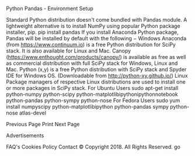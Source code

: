 
Python Pandas - Environment Setup




Standard Python distribution doesn't come bundled with Pandas module. A lightweight alternative is to install NumPy using popular Python package installer, pip.
pip install pandas
If you install Anaconda Python package, Pandas will be installed by default with the following −
Windows
Anaconda (from https://www.continuum.io) is a free Python distribution for SciPy stack. It is also available for Linux and Mac.
Canopy (https://www.enthought.com/products/canopy/) is available as free as well as commercial distribution with full SciPy stack for Windows, Linux and Mac.
Python (x,y) is a free Python distribution with SciPy stack and Spyder IDE for Windows OS. (Downloadable from http://python-xy.github.io/)
Linux
Package managers of respective Linux distributions are used to install one or more packages in SciPy stack.
For Ubuntu Users
sudo apt-get install python-numpy python-scipy python-matplotlibipythonipythonnotebook
python-pandas python-sympy python-nose
For Fedora Users
sudo yum install numpyscipy python-matplotlibipython python-pandas sympy
python-nose atlas-devel

 Previous Page 
 Print 
Next Page   

Advertisements
      



 
FAQ's Cookies Policy Contact 
© Copyright 2018. All Rights Reserved.
 go 

